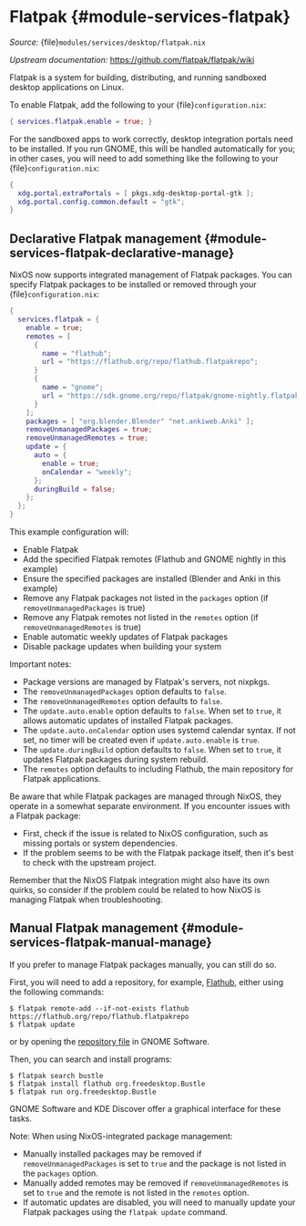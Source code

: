 # Flatpak {#module-services-flatpak}

*Source:* {file}`modules/services/desktop/flatpak.nix`

*Upstream documentation:* <https://github.com/flatpak/flatpak/wiki>

Flatpak is a system for building, distributing, and running sandboxed desktop
applications on Linux.

To enable Flatpak, add the following to your {file}`configuration.nix`:
```nix
{ services.flatpak.enable = true; }
```

For the sandboxed apps to work correctly, desktop integration portals need to
be installed. If you run GNOME, this will be handled automatically for you;
in other cases, you will need to add something like the following to your
{file}`configuration.nix`:
```nix
{
  xdg.portal.extraPortals = [ pkgs.xdg-desktop-portal-gtk ];
  xdg.portal.config.common.default = "gtk";
}
```

## Declarative Flatpak management {#module-services-flatpak-declarative-manage}
NixOS now supports integrated management of Flatpak packages. You can specify
Flatpak packages to be installed or removed through your {file}`configuration.nix`:
```nix
{
  services.flatpak = {
    enable = true;
    remotes = [
      {
        name = "flathub";
        url = "https://flathub.org/repo/flathub.flatpakrepo";
      }
      {
        name = "gnome";
        url = "https://sdk.gnome.org/repo/flatpak/gnome-nightly.flatpakrepo";
      }
    ];
    packages = [ "org.blender.Blender" "net.ankiweb.Anki" ];
    removeUnmanagedPackages = true;
    removeUnmanagedRemotes = true;
    update = {
      auto = {
        enable = true;
        onCalendar = "weekly";
      };
      duringBuild = false;
    };
  };
}
```

This example configuration will:
- Enable Flatpak
- Add the specified Flatpak remotes (Flathub and GNOME nightly in this example)
- Ensure the specified packages are installed (Blender and Anki in this example)
- Remove any Flatpak packages not listed in the `packages` option (if `removeUnmanagedPackages` is true)
- Remove any Flatpak remotes not listed in the `remotes` option (if `removeUnmanagedRemotes` is true)
- Enable automatic weekly updates of Flatpak packages
- Disable package updates when building your system

Important notes:
- Package versions are managed by Flatpak's servers, not nixpkgs.
- The `removeUnmanagedPackages` option defaults to `false`.
- The `removeUnmanagedRemotes` option defaults to `false`.
- The `update.auto.enable` option defaults to `false`. When set to `true`, it allows automatic updates of installed Flatpak packages.
- The `update.auto.onCalendar` option uses systemd calendar syntax. If not set, no timer will be created even if `update.auto.enable` is `true`.
- The `update.duringBuild` option defaults to `false`. When set to `true`, it updates Flatpak packages during system rebuild.
- The `remotes` option defaults to including Flathub, the main repository for Flatpak applications.

Be aware that while Flatpak packages are managed through NixOS, they operate in a somewhat separate environment. If you encounter issues with a Flatpak package:
- First, check if the issue is related to NixOS configuration, such as missing portals or system dependencies.
- If the problem seems to be with the Flatpak package itself, then it's best to check with the upstream project.

Remember that the NixOS Flatpak integration might also have its own quirks, so consider if the problem could be related to how NixOS is managing Flatpak when troubleshooting.

## Manual Flatpak management {#module-services-flatpak-manual-manage}
If you prefer to manage Flatpak packages manually, you can still do so.

First, you will need to add a repository, for example,
[Flathub](https://github.com/flatpak/flatpak/wiki),
either using the following commands:

```ShellSession
$ flatpak remote-add --if-not-exists flathub https://flathub.org/repo/flathub.flatpakrepo
$ flatpak update
```
or by opening the
[repository file](https://flathub.org/repo/flathub.flatpakrepo) in GNOME Software.

Then, you can search and install programs:

```ShellSession
$ flatpak search bustle
$ flatpak install flathub org.freedesktop.Bustle
$ flatpak run org.freedesktop.Bustle
```

GNOME Software and KDE Discover offer a graphical interface for these tasks.

Note: When using NixOS-integrated package management:
- Manually installed packages may be removed if `removeUnmanagedPackages` is set to `true` and the package is not listed in the `packages` option.
- Manually added remotes may be removed if `removeUnmanagedRemotes` is set to `true` and the remote is not listed in the `remotes` option.
- If automatic updates are disabled, you will need to manually update your Flatpak packages using the `flatpak update` command.
